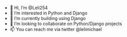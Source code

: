 - 👋 Hi, I’m @Leli254
- 👀 I’m interested in Python and Django
- 🌱 I’m currently building using Django
- 💞️ I’m looking to collaborate on Python/Django projects
- 📫 You can reach me via twitter @lelimichael

<!---
Leli254/Leli254 is a ✨ special ✨ repository because its `README.md` (this file) appears on your GitHub profile.
You can click the Preview link to take a look at your changes.
--->
